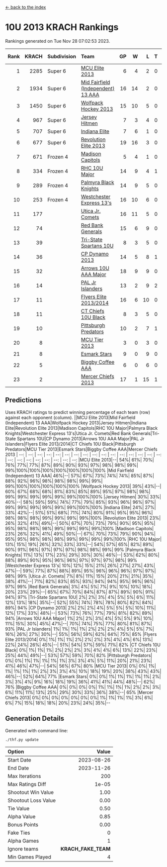 [<- back to the index](readme.md)
# 10U 2013 KRACH Rankings
Rankings generated on Tue Nov 28 07:02:53 2023.

Rank|KRACH|Subdivision|Team|GP|W|L|T|OTW|OTL|SoS|Exp Wins|Win Diff
---:|---:|:---|:---|---:|---:|---:|---:|---:|---:|---:|---:|---:
1|2285|Super 6|[MCU Elite 2013](https://gamesheetstats.com/seasons/3664/teams/140889/schedule)|6|4|2|0|0|0|1106|4.8|-0.0
2|1934|Super 6|[Mid Fairfield (Independent) 13 AAA](https://gamesheetstats.com/seasons/3664/teams/140891/schedule)|16|14|2|0|2|0|349|14.8|-0.0
3|1450|Super 6|[Wolfpack Hockey 2013](https://gamesheetstats.com/seasons/3664/teams/140894/schedule)|15|10|5|0|0|1|964|10.9|0.0
4|967|Super 6|[Jersey Hitmen](https://gamesheetstats.com/seasons/3664/teams/140893/schedule)|7|3|4|0|0|1|1449|3.8|-0.0
5|707|Super 6|[Indiana Elite](https://gamesheetstats.com/seasons/3664/teams/144358/schedule)|7|6|1|0|0|0|184|6.8|-0.0
6|677|Super 6|[Revolution Elite 2013](https://gamesheetstats.com/seasons/3664/teams/140904/schedule)|19|16|3|0|2|0|307|16.9|0.0
7|671|Frozen 4|[Madison Capitols](https://gamesheetstats.com/seasons/3664/teams/162460/schedule)|5|4|1|0|1|0|250|4.8|-0.0
8|334|Frozen 4|[RHC 10U Major](https://gamesheetstats.com/seasons/3664/teams/140895/schedule)|14|9|4|1|1|1|461|10.4|0.0
9|289|Frozen 4|[Palmyra Black Knights](https://gamesheetstats.com/seasons/3664/teams/140906/schedule)|14|9|5|0|0|1|448|9.9|0.0
10|253|Frozen 4|[Westchester Express 13's](https://gamesheetstats.com/seasons/3664/teams/140899/schedule)|16|10|6|0|0|1|359|10.9|0.0
11|177||[Utica Jr. Comets](https://gamesheetstats.com/seasons/3664/teams/140900/schedule)|16|11|5|0|3|0|118|11.9|0.0
12|74||[Red Bank Generals](https://gamesheetstats.com/seasons/3664/teams/140896/schedule)|15|6|9|0|0|2|396|6.9|0.0
13|39||[Tri-State Spartans 10U](https://gamesheetstats.com/seasons/3664/teams/144359/schedule)|8|3|5|0|0|1|387|3.8|-0.0
14|36||[CP Dynamo 2013](https://gamesheetstats.com/seasons/3664/teams/140901/schedule)|14|5|8|1|0|1|397|6.4|0.0
15|32||[Arrows 10U AAA Major](https://gamesheetstats.com/seasons/3664/teams/140902/schedule)|18|9|9|0|0|1|97|9.9|0.0
16|14||[PAL Jr Islanders](https://gamesheetstats.com/seasons/3664/teams/140903/schedule)|13|2|9|2|1|0|297|3.9|0.0
17|11||[Flyers Elite 2013/2014](https://gamesheetstats.com/seasons/3664/teams/140898/schedule)|16|6|10|0|0|0|124|6.9|0.0
18|11||[CT Chiefs 10U Black](https://gamesheetstats.com/seasons/3664/teams/140892/schedule)|8|3|5|0|0|0|46|3.9|0.0
19|10||[Pittsburgh Predators](https://gamesheetstats.com/seasons/3664/teams/140907/schedule)|10|2|7|1|0|0|239|3.4|0.0
20|8||[MCU Tier 2013](https://gamesheetstats.com/seasons/3664/teams/140890/schedule)|3|0|3|0|0|0|977|0.9|0.0
21|8||[Esmark Stars](https://gamesheetstats.com/seasons/3664/teams/140905/schedule)|9|0|9|0|0|0|364|0.9|0.0
22|5||[Biggby Coffee AAA](https://gamesheetstats.com/seasons/3664/teams/144357/schedule)|6|0|6|0|0|0|315|0.8|-0.0
23|2||[Mercer Chiefs 2013](https://gamesheetstats.com/seasons/3664/teams/140897/schedule)|17|1|15|1|0|0|281|2.4|0.0

## Predictions
Uses KRACH ratings to predict winning percentage of each team (row) against each opponent (column).
||MCU Elite 2013|Mid Fairfield (Independent) 13 AAA|Wolfpack Hockey 2013|Jersey Hitmen|Indiana Elite|Revolution Elite 2013|Madison Capitols|RHC 10U Major|Palmyra Black Knights|Westchester Express 13's|Utica Jr. Comets|Red Bank Generals|Tri-State Spartans 10U|CP Dynamo 2013|Arrows 10U AAA Major|PAL Jr Islanders|Flyers Elite 2013/2014|CT Chiefs 10U Black|Pittsburgh Predators|MCU Tier 2013|Esmark Stars|Biggby Coffee AAA|Mercer Chiefs 2013
| --: | --: | --: | --: | --: | --: | --: | --: | --: | --: | --: | --: | --: | --: | --: | --: | --: | --: | --: | --: | --: | --: | --: | --: 
|MCU Elite 2013|--| 54%| 61%| 70%| 76%| 77%| 77%| 87%| 89%| 90%| 93%| 97%| 98%| 98%| 99%| 99%|100%|100%|100%|100%|100%|100%|100%
|Mid Fairfield (Independent) 13 AAA| 46%|--| 57%| 67%| 73%| 74%| 74%| 85%| 87%| 88%| 92%| 96%| 98%| 98%| 98%| 99%| 99%| 99%|100%|100%|100%|100%|100%
|Wolfpack Hockey 2013| 39%| 43%|--| 60%| 67%| 68%| 68%| 81%| 83%| 85%| 89%| 95%| 97%| 98%| 98%| 99%| 99%| 99%| 99%| 99%| 99%|100%|100%
|Jersey Hitmen| 30%| 33%| 40%|--| 58%| 59%| 59%| 74%| 77%| 79%| 85%| 93%| 96%| 96%| 97%| 99%| 99%| 99%| 99%| 99%| 99%|100%|100%
|Indiana Elite| 24%| 27%| 33%| 42%|--| 51%| 51%| 68%| 71%| 74%| 80%| 91%| 95%| 95%| 96%| 98%| 98%| 98%| 99%| 99%| 99%| 99%|100%
|Revolution Elite 2013| 23%| 26%| 32%| 41%| 49%|--| 50%| 67%| 70%| 73%| 79%| 90%| 95%| 95%| 95%| 98%| 98%| 98%| 99%| 99%| 99%| 99%|100%
|Madison Capitols| 23%| 26%| 32%| 41%| 49%| 50%|--| 67%| 70%| 73%| 79%| 90%| 94%| 95%| 95%| 98%| 98%| 98%| 99%| 99%| 99%| 99%|100%
|RHC 10U Major| 13%| 15%| 19%| 26%| 32%| 33%| 33%|--| 54%| 57%| 65%| 82%| 89%| 90%| 91%| 96%| 97%| 97%| 97%| 98%| 98%| 99%| 99%
|Palmyra Black Knights| 11%| 13%| 17%| 23%| 29%| 30%| 30%| 46%|--| 53%| 62%| 80%| 88%| 89%| 90%| 95%| 96%| 96%| 97%| 97%| 97%| 98%| 99%
|Westchester Express 13's| 10%| 12%| 15%| 21%| 26%| 27%| 27%| 43%| 47%|--| 59%| 77%| 87%| 88%| 89%| 95%| 96%| 96%| 96%| 97%| 97%| 98%| 99%
|Utica Jr. Comets|  7%|  8%| 11%| 15%| 20%| 21%| 21%| 35%| 38%| 41%|--| 71%| 82%| 83%| 85%| 93%| 94%| 94%| 95%| 96%| 96%| 97%| 99%
|Red Bank Generals|  3%|  4%|  5%|  7%|  9%| 10%| 10%| 18%| 20%| 23%| 29%|--| 65%| 67%| 70%| 84%| 87%| 87%| 89%| 90%| 91%| 94%| 97%
|Tri-State Spartans 10U|  2%|  2%|  3%|  4%|  5%|  5%|  6%| 11%| 12%| 13%| 18%| 35%|--| 52%| 55%| 74%| 78%| 78%| 80%| 82%| 84%| 89%| 94%
|CP Dynamo 2013|  2%|  2%|  2%|  4%|  5%|  5%|  5%| 10%| 11%| 12%| 17%| 33%| 48%|--| 53%| 73%| 76%| 77%| 79%| 81%| 82%| 89%| 94%
|Arrows 10U AAA Major|  1%|  2%|  2%|  3%|  4%|  5%|  5%|  9%| 10%| 11%| 15%| 30%| 45%| 47%|--| 70%| 74%| 75%| 77%| 80%| 81%| 87%| 93%
|PAL Jr Islanders|  1%|  1%|  1%|  1%|  2%|  2%|  2%|  4%|  5%|  5%|  7%| 16%| 26%| 27%| 30%|--| 55%| 56%| 59%| 62%| 64%| 75%| 85%
|Flyers Elite 2013/2014|  0%|  1%|  1%|  1%|  2%|  2%|  2%|  3%|  4%|  4%|  6%| 13%| 22%| 24%| 26%| 45%|--| 51%| 54%| 57%| 59%| 71%| 82%
|CT Chiefs 10U Black|  0%|  1%|  1%|  1%|  2%|  2%|  2%|  3%|  4%|  4%|  6%| 13%| 22%| 23%| 25%| 44%| 49%|--| 53%| 57%| 59%| 70%| 82%
|Pittsburgh Predators|  0%|  0%|  1%|  1%|  1%|  1%|  1%|  3%|  3%|  4%|  5%| 11%| 20%| 21%| 23%| 41%| 46%| 47%|--| 54%| 56%| 67%| 80%
|MCU Tier 2013|  0%|  0%|  1%|  1%|  1%|  1%|  1%|  2%|  3%|  3%|  4%| 10%| 18%| 19%| 20%| 38%| 43%| 43%| 46%|--| 52%| 64%| 77%
|Esmark Stars|  0%|  0%|  1%|  1%|  1%|  1%|  1%|  2%|  3%|  3%|  4%|  9%| 16%| 18%| 19%| 36%| 41%| 41%| 44%| 48%|--| 62%| 76%
|Biggby Coffee AAA|  0%|  0%|  0%|  0%|  1%|  1%|  1%|  1%|  2%|  2%|  3%|  6%| 11%| 11%| 13%| 25%| 29%| 30%| 33%| 36%| 38%|--| 65%
|Mercer Chiefs 2013|  0%|  0%|  0%|  0%|  0%|  0%|  0%|  1%|  1%|  1%|  1%|  3%|  6%|  6%|  7%| 15%| 18%| 18%| 20%| 23%| 24%| 35%|--

## Generation Details

Generated with command line:
```
./thf.py update
```

| Option | Value |
| :----- | ----: |
| Start Date | 2023-08-26 |
| End Date | 2023-11-26 |
| Max Iterations | 200 |
| Max Ratings Diff | 1e-05 |
| Shootout Win Value | 1.00 |
| Shootout Loss Value | 0.00 |
| Tie Value | 0.50 |
| Alpha Value | 0.85 |
| Bonus Points | 0.00 |
| Fake Ties | 0 |
| Alpha Games | 1 |
| Ignore teams | __KRACH_FAKE_TEAM__ |
| Min Games Played | 4 |

